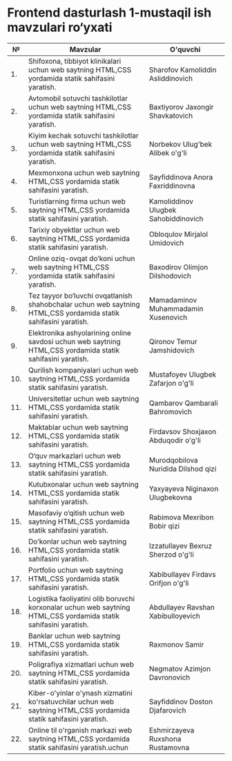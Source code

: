 # Frontend dasturlash 1-mustaqil ish mavzulari ro‘yxati
| №        | Mavzular | O'quvchi |
| -------- | ------- | ------- |
| 1. | Shifoxona, tibbiyot klinikalari uchun web saytning HTML,CSS yordamida statik sahifasini yaratish.       | Sharofov Kamoliddin Asliddinovich |
| 2. | Avtomobil sotuvchi tashkilotlar uchun web saytning HTML,CSS yordamida statik sahifasini yaratish.|Baxtiyorov Jaxongir Shavkatovich|
| 3. | Kiyim kechak sotuvchi tashkilotlar uchun web saytning HTML,CSS yordamida statik sahifasini yaratish. |Norbekov Ulug'bek Alibek o'g'li |
|4. | Mexmonxona uchun web saytning HTML,CSS yordamida statik sahifasini yaratish. | Sayfiddinova Anora Faxriddinovna|
| 5. | Turistlarning firma uchun web saytning HTML,CSS yordamida statik sahifasini yaratish.|Kamoliddinov Ulugbek Sahobiddinovich |
| 6. | Tarixiy obyektlar uchun web saytning HTML,CSS yordamida statik sahifasini yaratish.|Obloqulov Mirjalol Umidovich |
| 7. | Online oziq-ovqat do’koni uchun web saytning HTML,CSS yordamida statik sahifasini yaratish.|Baxodirov Olimjon Dilshodovich |
| 8. | Tez tayyor bo‘luvchi ovqatlanish shahobchalar uchun web saytning HTML,CSS yordamida statik sahifasini yaratish.|Mamadaminov Muhammadamin Xusenovich |
| 9. | Elektronika ashyolarining online savdosi uchun web saytning HTML,CSS yordamida statik sahifasini yaratish.| Qironov Temur Jamshidovich|
| 10. | Qurilish kompaniyalari uchun web saytning HTML,CSS yordamida statik sahifasini yaratish. |Mustafoyev Ulugbek Zafarjon o'g'li |
| 11. | Universitetlar uchun web saytning HTML,CSS yordamida statik sahifasini yaratish. | Qambarov Qambarali Bahromovich|
| 12. | Maktablar uchun web saytning HTML,CSS yordamida statik sahifasini yaratish. | Firdavsov Shoxjaxon Abduqodir o'g'li|
| 13. | O‘quv markazlari uchun web saytning HTML,CSS yordamida statik sahifasini yaratish. | Murodqobilova Nuridida Dilshod qizi|
| 14. | Kutubxonalar uchun web saytning HTML,CSS yordamida statik sahifasini yaratish. |Yaxyayeva Niginaxon Ulugbekovna |
| 15. | Masofaviy o‘qitish uchun web saytning HTML,CSS yordamida statik sahifasini yaratish. | Rabimova Mexribon Bobir qizi|
| 16. | Do’konlar uchun web saytning HTML,CSS yordamida statik sahifasini yaratish.| Izzatullayev Bexruz Sherzod o'g'li|
| 17. | Portfolio uchun web saytning HTML,CSS yordamida statik sahifasini yaratish. | Xabibullayev Firdavs Orifjon o'g'li|
| 18. | Logistika faoliyatini olib boruvchi korxonalar uchun web saytning HTML,CSS yordamida statik sahifasini yaratish. |Abdullayev Ravshan Xabibulloyevich |
| 19. | Banklar uchun web saytning HTML,CSS yordamida statik sahifasini yaratish. | Raxmonov Samir|
| 20. | Poligrafiya xizmatlari uchun web saytning HTML,CSS yordamida statik sahifasini yaratish. | Negmatov Azimjon Davronovich|
| 21. | Kiber-o'yinlar o'ynash xizmatini ko'rsatuvchilar uchun web saytning HTML,CSS yordamida statik sahifasini yaratish.| Sayfiddinov Doston Djafarovich|
| 22. | Online til o'rganish markazi web saytning HTML,CSS yordamida statik sahifasini yaratish.uchun  | Eshmirzayeva Ruxshona Rustamovna|
